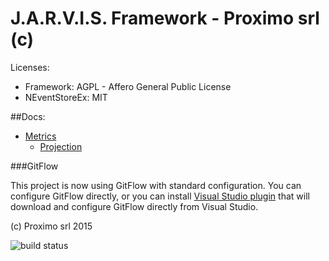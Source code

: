 J.A.R.V.I.S. Framework - Proximo srl (c)
====
Licenses:
- Framework: AGPL - Affero General Public License
- NEventStoreEx: MIT

##Docs:

- [Metrics](Wiki/Metrics/metrics.md)
	- [Projection](Wiki/Metrics/projections.md)

###GitFlow

This project is now using GitFlow with standard configuration. You can configure GitFlow directly, or you can install [Visual Studio plugin](https://visualstudiogallery.msdn.microsoft.com/27f6d087-9b6f-46b0-b236-d72907b54683) that will download and configure GitFlow directly from Visual Studio.

(c) Proximo srl 2015

<img src="http://demo.prxm.it:8811/app/rest/builds/buildType:CqrsFramework_Ci/statusIcon" alt="build status">
